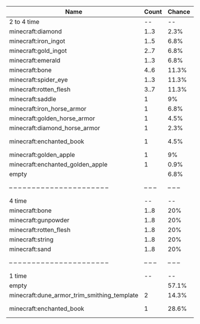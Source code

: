 | Name                                        | Count | Chance | Weight | Comment                  |
| ------------------------------------------- | ----- | ------ | ------ | ------------------------ |
| 2 to 4 time                                 |    -- |     -- |     -- |                          |
| minecraft:diamond                           |  1..3 |   2.3% |  5/222 |                          |
| minecraft:iron_ingot                        |  1..5 |   6.8% | 15/222 |                          |
| minecraft:gold_ingot                        |  2..7 |   6.8% | 15/222 |                          |
| minecraft:emerald                           |  1..3 |   6.8% | 15/222 |                          |
| minecraft:bone                              |  4..6 |  11.3% | 25/222 |                          |
| minecraft:spider_eye                        |  1..3 |  11.3% | 25/222 |                          |
| minecraft:rotten_flesh                      |  3..7 |  11.3% | 25/222 |                          |
| minecraft:saddle                            |     1 |     9% | 20/222 |                          |
| minecraft:iron_horse_armor                  |     1 |   6.8% | 15/222 |                          |
| minecraft:golden_horse_armor                |     1 |   4.5% | 10/222 |                          |
| minecraft:diamond_horse_armor               |     1 |   2.3% |  5/222 |                          |
| minecraft:enchanted_book                    |     1 |   4.5% | 10/222 | enchantments: *          |
| minecraft:golden_apple                      |     1 |     9% | 20/222 |                          |
| minecraft:enchanted_golden_apple            |     1 |   0.9% |  2/222 |                          |
| empty                                       |       |   6.8% | 15/222 |                          |
| – – – – – – – – – – – – – – – – – – – – – – | – – – | – – –  | – – –  | – – – – – – – – – – – –  |
| 4 time                                      |    -- |     -- |     -- |                          |
| minecraft:bone                              |  1..8 |    20% |  10/50 |                          |
| minecraft:gunpowder                         |  1..8 |    20% |  10/50 |                          |
| minecraft:rotten_flesh                      |  1..8 |    20% |  10/50 |                          |
| minecraft:string                            |  1..8 |    20% |  10/50 |                          |
| minecraft:sand                              |  1..8 |    20% |  10/50 |                          |
| – – – – – – – – – – – – – – – – – – – – – – | – – – | – – –  | – – –  | – – – – – – – – – – – –  |
| 1 time                                      |    -- |     -- |     -- |                          |
| empty                                       |       |  57.1% |    4/7 |                          |
| minecraft:dune_armor_trim_smithing_template |     2 |  14.3% |    1/7 |                          |
| minecraft:enchanted_book                    |     1 |  28.6% |    2/7 | enchantments: unbreaking |
